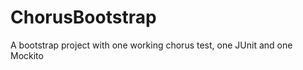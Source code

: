 ChorusBootstrap
===============

A bootstrap project with one working chorus test, one JUnit and one Mockito

